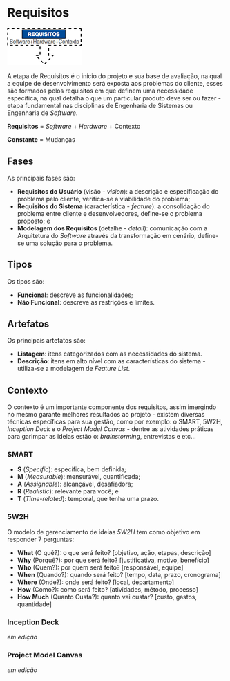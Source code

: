 # Requisitos

![](/images/requisitos.png)

A etapa de Requisitos é o início do projeto e sua base de avaliação, na qual a equipe de desenvolvimento será exposta aos problemas do cliente, esses são formados pelos requisitos em que definem uma necessidade específica, na qual detalha o que um particular produto deve ser ou fazer - etapa fundamental nas disciplinas de Engenharia de Sistemas ou Engenharia de _Software_.

**Requisitos** = _Software_ + _Hardware_ + Contexto

**Constante** = Mudanças

## Fases

As principais fases são:

* **Requisitos do Usuário** \(visão - _vision_\): a descrição e especificação do problema pelo cliente, verifica-se a viabilidade do problema;
* **Requisitos do Sistema** \(característica - _feature_\): a consolidação do problema entre cliente e desenvolvedores, define-se o problema proposto; e
* **Modelagem dos Requisitos** \(detalhe - _detail_\): comunicação com a Arquitetura do _Software_ através da transformação em cenário, define-se uma solução para o problema.

## Tipos

Os tipos são:

* **Funcional**: descreve as funcionalidades;
* **Não Funcional**: descreve as restrições e limites.

## Artefatos

Os principais artefatos são:

* **Listagem**: itens categorizados com as necessidades do sistema.
* **Descrição**: itens em alto nível com as características do sistema - utiliza-se a modelagem de _Feature List_.

## Contexto

O contexto é um importante componente dos requisitos, assim imergindo no mesmo garante melhores resultados ao projeto - existem diversas técnicas específicas para sua gestão, como por exemplo: o SMART, 5W2H, _Inception Deck_ e o _Project Model Canvas_ - dentre as atividades práticas para garimpar as ideias estão o: _brainstorming_, entrevistas e etc...

### SMART

* **S** \(_Specific_\): específica, bem definida;
* **M** \(_Measurable_\): mensurável, quantificada;
* **A** \(_Assignable_\): alcançável, desafiadora;
* **R** \(_Realistic_\): relevante para você; e
* **T** \(_Time-related_\): temporal, que tenha uma prazo.

### 5W2H

O modelo de gerenciamento de ideias _5W2H_ tem como objetivo em responder 7 perguntas:

* **What** \(O quê?\): o que será feito? [objetivo, ação, etapas, descrição]
* **Why** \(Porquê?\): por que será feito? [justificativa, motivo, benefício]
* **Who** \(Quem?\): por quem será feito? [responsável, equipe]
* **When** \(Quando?\): quando será feito? [tempo, data, prazo, cronograma]
* **Where** \(Onde?\): onde será feito? [local, departamento]
* **How** \(Como?\): como será feito? [atividades, método, processo]
* **How Much** \(Quanto Custa?\): quanto vai custar? [custo, gastos, quantidade]

### Inception Deck

_em edição_

### Project Model Canvas

_em edição_
